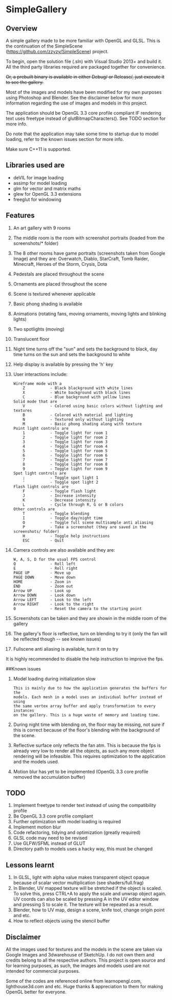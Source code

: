 # SimpleGallery

## Overview
A simple gallery made to be more familiar with OpenGL and GLSL.
This is the continuation of the SimpleScene (https://github.com/zzyzy/SimpleScene) project.

To begin, open the solution file (.sln) with Visual Studio 2013+ and build it.
All the third party libraries required are packaged together for convenience.

~~Or, a prebuilt binary is available in either Debug/ or Release/, just execute
it to see the gallery.~~

Most of the images and models have been modified for my own purposes using
Photoshop and Blender. See the disclaimer below for more information regarding
the use of images and models in this project.

The application should be OpenGL 3.3 core profile compliant IF rendering text
uses freetype instead of glutBitmapCharacters(). See TODO section for more info.

Do note that the application may take some time to startup due to model loading,
refer to the known issues section for more info.

Make sure C++11 is supported.

## Libraries used are
- deVIL for image loading
- assimp for model loading
- glm for vector and matrix maths
- glew for OpenGL 3.3 extensions
- freeglut for windowing

## Features
01. An art gallery with 9 rooms
02. The middle room is the room with screenshot portraits (loaded from the
    screenshots/* folder)
03. The 8 other rooms have game portraits (screenshots taken from Google Image)
    and they are: Overwatch, Diablo, StarCraft, Tomb Raider, Minecraft, Heroes
    of the Storm, Crysis, Dota
04. Pedestals are placed throughout the scene
05. Ornaments are placed throughout the scene
06. Scene is textured whenever applicable
07. Basic phong shading is available
08. Animations (rotating fans, moving ornaments, moving lights and blinking
    lights)
09. Two spotlights (moving)
10. Translucent floor
11. Night time turns off the "sun" and sets the background to black, day time
    turns on the sun and sets the background to white
12. Help display is available by pressing the 'h' key
13. User interactions include:

        Wireframe mode with a
            Z           - Black blackground with white lines
            X           - White background with black lines
            C           - Blue background with yellow lines
        Solid mode that are
            V           - Colored using basic colors without lighting and textures
            B           - Colored with material and lighting
            N           - Textured only without lighting
            M           - Basic phong shading along with texture
        Point light controls are
            1           - Toggle light for room 1
            2           - Toggle light for room 2
            3           - Toggle light for room 3
            4           - Toggle light for room 4
            5           - Toggle light for room 5
            6           - Toggle light for room 6
            7           - Toggle light for room 7
            8           - Toggle light for room 8
            9           - Toggle light for room 9
        Spot light controls are
            ;           - Toggle spot light 1
            '           - Toggle spot light 2
        Flash light controls are
            F           - Toggle flash light
            J           - Increase intensity
            K           - Decrease intensity
            L           - Cycle through R, G or B colors
        Other controls are
            T           - Toggle blending
            I           - Toggle day/night time
            O           - Toggle full scene multisample anti aliasing
            P           - Take a screenshot (they are saved in the screenshots/ folder)
            H           - Toggle help instructions
            ESC         - Quit
        
14. Camera controls are also available and they are:

        W, A, S, D for the usual FPS control
        Q               - Roll left
        E               - Roll right
        PAGE UP         - Move up
        PAGE DOWN       - Move down
        HOME            - Zoom in
        END             - Zoom out
        Arrow UP        - Look up
        Arrow DOWN      - Look down
        Arrow LEFT      - Look to the left
        Arrow RIGHT     - Look to the right
        0               - Reset the camera to the starting point
        
15. Screenshots can be taken and they are showin in the middle room of the
    gallery
16. The gallery's floor is reflective, turn on blending to try it
    (only the fan will be reflected though -- see known issues)
17. Fullscene anti aliasing is available, turn it on to try

It is highly recommended to disable the help instruction to improve the fps.

##Known issues
01. Model loading during initialization slow

        This is mainly due to how the application generates the buffers for the
        models. Each mesh in a model uses an individual buffer instead of using
        the same vertex array buffer and apply transformation to every instances
        on the gallery. This is a huge waste of memory and loading time.
        
02. During night time with blending on, the floor may be missing, not sure if
    this is correct because of the floor's blending with the background of the
    scene.
03. Reflective surface only reflects the fan atm. This is because the fps is
    already very low to render all the objects, as such any more object
    rendering will be infeasible. This requires optimization to the application
    and the models used.
04. Motion blur has yet to be implemented (OpenGL 3.3 core profile removed
    the accumulation buffer)

## TODO
01. Implement freetype to render text instead of using the compatibility profile
02. Be OpenGL 3.3 core profile compliant
03. Further optimization with model loading is required
04. Implement motion blur
05. Code refactoring, tidying and optimization (greatly required)
06. GLSL code may need to be revised
07. Use GLFW/SFML instead of GLUT
08. Directory path to models uses a hacky way, this must be changed

## Lessons learnt
01. In GLSL, light with alpha value makes transparent object opaque because of
    scalar vector multiplication (see shaders/full.frag)
02. In Blender, UV mapped texture will be stretched if the object is scaled.
    To solve this, press CTRL+A to apply the scale and unwrap object again.
    UV coords can also be scaled by pressing A in the UV editor window and
    pressing S to scale it. The texture will be repeated as a result.
03. Blender, how to UV map, design a scene, knife tool, change origin point
    and etc.
04. How to reflect objects using the stencil buffer

## Disclaimer
All the images used for textures and the models in the scene are taken via
Google Images and 3dwarehouse of SketchUp. I do not own them and credits belong
to all the respective authors. This project is open source and for learning
purposes, as such, the images and models used are not intended for commercial
purposes.

Some of the codes are referenced online from learnopengl.com, lighthouse3d.com
and etc. Huge thanks & appreciation to them for making OpenGL better
for everyone.
